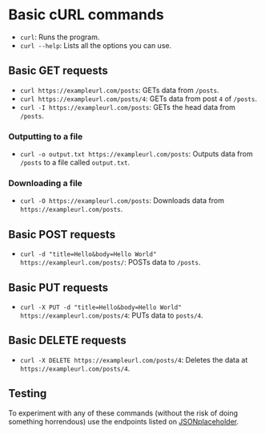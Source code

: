 # Basic cURL commands

- `curl`: Runs the program.
- `curl --help`: Lists all the options you can use.

## Basic GET requests

- `curl https://exampleurl.com/posts`: GETs data from `/posts`.
- `curl https://exampleurl.com/posts/4`: GETs data from post `4` of `/posts`.
- `curl -I https://exampleurl.com/posts`: GETs the head data from `/posts`.

### Outputting to a file

- `curl -o output.txt https://exampleurl.com/posts`: Outputs data from `/posts` to a file called `output.txt`.

### Downloading a file

- `curl -O https://exampleurl.com/posts`: Downloads data from `https://exampleurl.com/posts`.

## Basic POST requests

- `curl -d "title=Hello&body=Hello World" https://exampleurl.com/posts/`: POSTs data to `/posts`.

## Basic PUT requests

- `curl -X PUT -d "title=Hello&body=Hello World" https://exampleurl.com/posts/4`: PUTs data to `posts/4`.

## Basic DELETE requests

- `curl -X DELETE https://exampleurl.com/posts/4`: Deletes the data at `https://exampleurl.com/posts/4`.

## Testing

To experiment with any of these commands (without the risk of doing something horrendous) use the endpoints listed on [JSONplaceholder](https://jsonplaceholder.typicode.com/).
